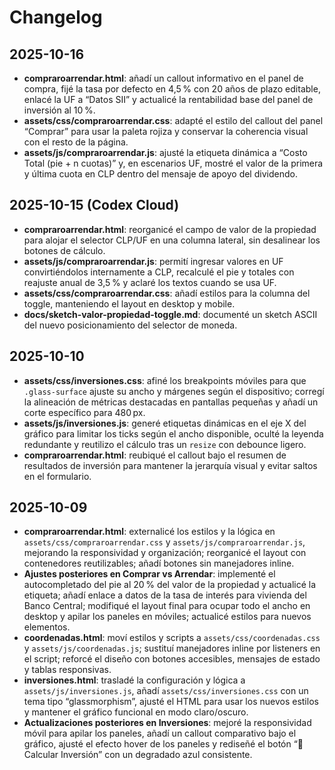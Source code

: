 # Changelog

## 2025-10-16

- **compraroarrendar.html**: añadí un callout informativo en el panel de compra, fijé la tasa por defecto en 4,5 % con 20 años de plazo editable, enlacé la UF a “Datos SII” y actualicé la rentabilidad base del panel de inversión al 10 %.
- **assets/css/compraroarrendar.css**: adapté el estilo del callout del panel “Comprar” para usar la paleta rojiza y conservar la coherencia visual con el resto de la página.
- **assets/js/compraroarrendar.js**: ajusté la etiqueta dinámica a “Costo Total (pie + n cuotas)” y, en escenarios UF, mostré el valor de la primera y última cuota en CLP dentro del mensaje de apoyo del dividendo.

## 2025-10-15 (Codex Cloud)

- **compraroarrendar.html**: reorganicé el campo de valor de la propiedad para alojar el selector CLP/UF en una columna lateral, sin desalinear los botones de cálculo.
- **assets/js/compraroarrendar.js**: permití ingresar valores en UF convirtiéndolos internamente a CLP, recalculé el pie y totales con reajuste anual de 3,5 % y aclaré los textos cuando se usa UF.
- **assets/css/compraroarrendar.css**: añadí estilos para la columna del toggle, manteniendo el layout en desktop y mobile.
- **docs/sketch-valor-propiedad-toggle.md**: documenté un sketch ASCII del nuevo posicionamiento del selector de moneda.

## 2025-10-10

- **assets/css/inversiones.css**: afiné los breakpoints móviles para que `.glass-surface` ajuste su ancho y márgenes según el dispositivo; corregí la alineación de métricas destacadas en pantallas pequeñas y añadí un corte específico para 480 px.
- **assets/js/inversiones.js**: generé etiquetas dinámicas en el eje X del gráfico para limitar los ticks según el ancho disponible, oculté la leyenda redundante y reutilizo el cálculo tras un `resize` con debounce ligero.
- **compraroarrendar.html**: reubiqué el callout bajo el resumen de resultados de inversión para mantener la jerarquía visual y evitar saltos en el formulario.

## 2025-10-09

- **compraroarrendar.html**: externalicé los estilos y la lógica en `assets/css/compraroarrendar.css` y `assets/js/compraroarrendar.js`, mejorando la responsividad y organización; reorganicé el layout con contenedores reutilizables; añadí botones sin manejadores inline.
- **Ajustes posteriores en Comprar vs Arrendar**: implementé el autocompletado del pie al 20 % del valor de la propiedad y actualicé la etiqueta; añadí enlace a datos de la tasa de interés para vivienda del Banco Central; modifiqué el layout final para ocupar todo el ancho en desktop y apilar los paneles en móviles; actualicé estilos para nuevos elementos.
- **coordenadas.html**: moví estilos y scripts a `assets/css/coordenadas.css` y `assets/js/coordenadas.js`; sustituí manejadores inline por listeners en el script; reforcé el diseño con botones accesibles, mensajes de estado y tablas responsivas.
- **inversiones.html**: trasladé la configuración y lógica a `assets/js/inversiones.js`, añadí `assets/css/inversiones.css` con un tema tipo “glassmorphism”, ajusté el HTML para usar los nuevos estilos y mantener el gráfico funcional en modo claro/oscuro.
- **Actualizaciones posteriores en Inversiones**: mejoré la responsividad móvil para apilar los paneles, añadí un callout comparativo bajo el gráfico, ajusté el efecto hover de los paneles y rediseñé el botón “🚀 Calcular Inversión” con un degradado azul consistente.
